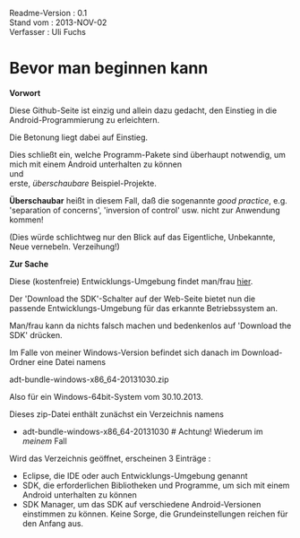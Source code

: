 Readme-Version : 0.1  
Stand vom      : 2013-NOV-02  
Verfasser      : Uli Fuchs  

Bevor man beginnen kann
=======================

**Vorwort**

Diese Github-Seite ist einzig und allein dazu gedacht, den Einstieg in die Android-Programmierung zu erleichtern.

Die Betonung liegt dabei auf Einstieg.

Dies schließt ein, welche Programm-Pakete sind überhaupt notwendig, um mich mit einem Android unterhalten zu können  
und   
erste, *überschaubare* Beispiel-Projekte.

**Überschaubar** heißt in diesem Fall, daß die sogenannte *good practice*, e.g. 'separation of concerns', 'inversion of control' usw. nicht zur Anwendung kommen!

(Dies würde schlichtweg nur den Blick auf das Eigentliche, Unbekannte, Neue vernebeln. Verzeihung!)

**Zur Sache**

Diese (kostenfreie) Entwicklungs-Umgebung findet man/frau [hier](http://developer.android.com/sdk/index.html).  

Der 'Download the SDK'-Schalter auf der Web-Seite bietet nun die passende Entwicklungs-Umgebung für das erkannte Betriebssystem an.  

Man/frau kann da nichts falsch machen und bedenkenlos auf 'Download the SDK' drücken.

Im Falle von meiner Windows-Version befindet sich danach im Download-Ordner eine Datei namens 

  adt-bundle-windows-x86_64-20131030.zip

Also für ein Windows-64bit-System vom 30.10.2013.

Dieses zip-Datei enthält zunächst ein Verzeichnis namens

- adt-bundle-windows-x86_64-20131030 # Achtung! Wiederum im _meinem_ Fall

Wird das Verzeichnis geöffnet, erscheinen 3 Einträge :
- Eclipse, die IDE oder auch Entwicklungs-Umgebung genannt
- SDK, die erforderlichen Bibliotheken und Programme, um sich mit einem Android unterhalten zu können
- SDK Manager, um das SDK auf verschiedene Android-Versionen einstimmen zu können. Keine Sorge, die Grundeinstellungen reichen für den Anfang aus.


  
